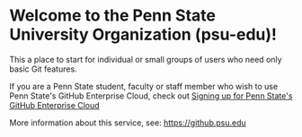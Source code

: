 # Welcome to the Penn State University Organization (psu-edu)!

This a place to start for individual or small groups of users who need only basic Git features.

If you are a Penn State student, faculty or staff member who wish to use Penn State's GitHub Enterprise Cloud, check out [Signing up for Penn State's GitHub Enterprise Cloud](https://pennstate.service-now.com/sp?id=kb_article_view&sysparm_article=KB0019812&sys_kb_id=4023919dc33f8a5062ca32cf050131e0&spa=1)

More information about this service, see: https://github.psu.edu
